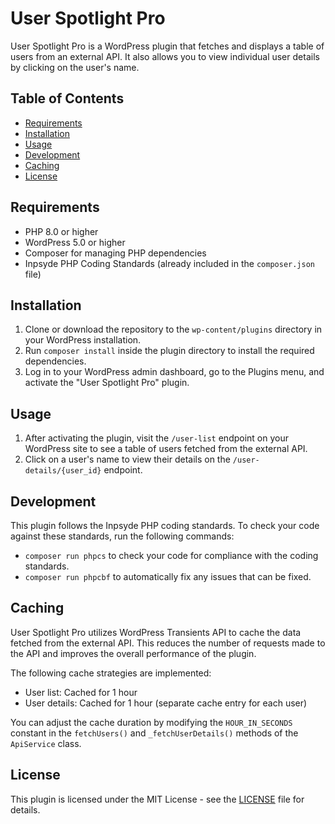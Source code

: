 # User Spotlight Pro

User Spotlight Pro is a WordPress plugin that fetches and displays a table of users from an external API. It also allows you to view individual user details by clicking on the user's name.

## Table of Contents

- [Requirements](#requirements)
- [Installation](#installation)
- [Usage](#usage)
- [Development](#development)
- [Caching](#caching)
- [License](#license)

## Requirements

- PHP 8.0 or higher
- WordPress 5.0 or higher
- Composer for managing PHP dependencies
- Inpsyde PHP Coding Standards (already included in the `composer.json` file)

## Installation

1. Clone or download the repository to the `wp-content/plugins` directory in your WordPress installation.
2. Run `composer install` inside the plugin directory to install the required dependencies.
3. Log in to your WordPress admin dashboard, go to the Plugins menu, and activate the "User Spotlight Pro" plugin.

## Usage

1. After activating the plugin, visit the `/user-list` endpoint on your WordPress site to see a table of users fetched from the external API.
2. Click on a user's name to view their details on the `/user-details/{user_id}` endpoint.

## Development

This plugin follows the Inpsyde PHP coding standards. To check your code against these standards, run the following commands:

- `composer run phpcs` to check your code for compliance with the coding standards.
- `composer run phpcbf` to automatically fix any issues that can be fixed.

## Caching

User Spotlight Pro utilizes WordPress Transients API to cache the data fetched from the external API. This reduces the number of requests made to the API and improves the overall performance of the plugin.

The following cache strategies are implemented:

- User list: Cached for 1 hour
- User details: Cached for 1 hour (separate cache entry for each user)

You can adjust the cache duration by modifying the `HOUR_IN_SECONDS` constant in the `fetchUsers()` and `_fetchUserDetails()` methods of the `ApiService` class.

## License

This plugin is licensed under the MIT License - see the [LICENSE](LICENSE) file for details.
